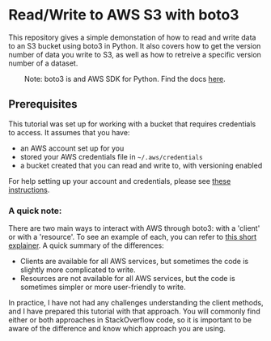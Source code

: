 # Read/Write to AWS S3 with boto3
This repository gives a simple demonstation of how to read and write data to an S3 bucket using boto3 in Python. It also covers how to get the version number of data you write to S3, as well as how to retreive a specific version number of a dataset.

&nbsp;&nbsp;&nbsp;&nbsp;&nbsp;&nbsp;&nbsp;&nbsp;Note: boto3 is and AWS SDK for Python. Find the docs [here](https://boto3.amazonaws.com/v1/documentation/api/latest/index.html).

## Prerequisites
This tutorial was set up for working with a bucket that requires credentials to access. It assumes that you have:
- an AWS account set up for you
- stored your AWS credentials file in `~/.aws/credentials`
- a bucket created that you can read and write to, with versioning enabled

For help setting up your account and credentials, please see [these instructions](https://github.com/amsnyder/s3_demo/blob/main/usgs_access.md).

### A quick note:

There are two main ways to interact with AWS through boto3: with a 'client' or with a 'resource'. To see an example of each, you can refer to [this short explainer](https://www.learnaws.org/2021/02/24/boto3-resource-client/). A quick summary of the differences:
- Clients are available for all AWS services, but sometimes the code is slightly more complicated to write.
- Resources are not available for all AWS services, but the code is sometimes simpler or more user-friendly to write.

In practice, I have not had any challenges understanding the client methods, and I have prepared this tutorial with that approach. You will commonly find either or both approaches in StackOverflow code, so it is important to be aware of the difference and know which approach you are using.
